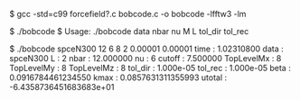 $ gcc -std=c99 forcefield?.c bobcode.c  -o bobcode -lfftw3 -lm

$ ./bobcode
$ Usage: ./bobcode data nbar nu M L tol_dir tol_rec

$ ./bobcode spceN300 12 6 8 2 0.00001 0.00001
time                           : 1.02310800
data                           : spceN300
L                              : 2
nbar                           : 12.000000
nu                             : 6
cutoff                         : 7.500000
TopLevelMx                     : 8
TopLevelMy                     : 8
TopLevelMz                     : 8
tol_dir                        :  1.000e-05
tol_rec                        :  1.000e-05
beta                           : 0.0916784461234550
kmax                           : 0.0857631311355993
utotal                         : -6.4358736451683683e+01

